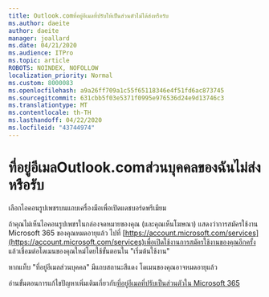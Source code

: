 ```yaml
---
title: Outlook.comที่อยู่อีเมลที่ปรับให้เป็นส่วนตัวไม่ได้ส่งหรือรับ
ms.author: daeite
author: daeite
manager: joallard
ms.date: 04/21/2020
ms.audience: ITPro
ms.topic: article
ROBOTS: NOINDEX, NOFOLLOW
localization_priority: Normal
ms.custom: 8000083
ms.openlocfilehash: a9a26ff709a1c55f65118346e4f51fd6ac873745
ms.sourcegitcommit: 631cbb5f03e5371f0995e976536d24e9d13746c3
ms.translationtype: MT
ms.contentlocale: th-TH
ms.lasthandoff: 04/22/2020
ms.locfileid: "43744974"
---
```

# <a name="my-personalized-outlookcom-email-address-isnt-sending-or-receiving"></a>ที่อยู่อีเมลOutlook.comส่วนบุคคลของฉันไม่ส่งหรือรับ

เลือกไอคอนรูปเพชรบนแถบเครื่องมือเพื่อเปิดแดชบอร์ดพรีเมียม

ถ้าคุณไม่เห็นไอคอนรูปเพชรในกล่องจดหมายของคุณ (และคุณเห็นโฆษณา) แสดงว่าการสมัครใช้งาน Microsoft 365 ของคุณหมดอายุแล้ว ไปที่ [https://account.microsoft.com/services](https://account.microsoft.com/services)เพื่อเปิดใช้งานการสมัครใช้งานของคุณอีกครั้ง แล้วเชื่อมต่อโดเมนของคุณใหม่โดยใช้ขั้นตอนใน "เริ่มต้นใช้งาน"

หากแท็บ "ที่อยู่อีเมลส่วนบุคคล" มีแถบสถานะสีแดง โดเมนของคุณอาจหมดอายุแล้ว

อ่านขั้นตอนการแก้ไขปัญหาเพิ่มเติมเกี่ยวกับ[ที่อยู่อีเมลที่ปรับเป็นส่วนตัวใน Microsoft 365](https://support.office.com/article/75416a58-b225-4c02-8c07-8979403b427b?wt.mc_id=Office_Outlook_com_Alchemy)